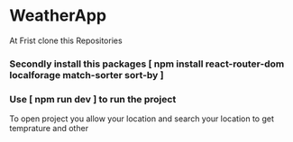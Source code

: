 # WeatherApp

At Frist clone this Repositories 

### Secondly install this packages [ npm install react-router-dom localforage match-sorter sort-by ]

### Use [ npm run dev ] to run the project

To open project you allow your location and search your location to get temprature and other

